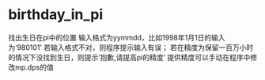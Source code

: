 # birthday_in_pi
找出生日在pi中的位置
输入格式为yymmdd，比如1998年1月1日的输入为‘980101’
若输入格式不对，则程序提示输入有误；
若在精度为保留一百万小时的情况下没找到生日，则提示‘抱歉,请提高pi的精度’
提供精度可以手动在程序中修改mp.dps的值
